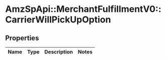 # AmzSpApi::MerchantFulfillmentV0::CarrierWillPickUpOption

## Properties
Name | Type | Description | Notes
------------ | ------------- | ------------- | -------------


